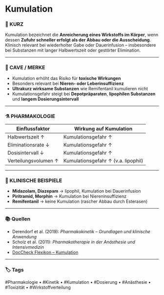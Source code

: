 # Kumulation

### 💬 KURZ

Kumulation bezeichnet die **Anreicherung eines Wirkstoffs im Körper**, wenn dessen **Zufuhr schneller erfolgt als der Abbau oder die Ausscheidung**. Klinisch relevant bei wiederholter Gabe oder Dauerinfusion – insbesondere bei Substanzen mit langer Halbwertszeit oder gestörter Elimination.

---

### 🚨 CAVE / MERKE

- Kumulation erhöht das Risiko für **toxische Wirkungen**  
- Besonders relevant bei **Nieren- oder Leberinsuffizienz**  
- **Ultrakurz wirksame Substanzen** wie Remifentanil kumulieren nicht  
- Kumulationsgefahr steigt bei **Depotpräparaten**, **lipophilen Substanzen** und **langem Dosierungsintervall**

---

### ⚗️ PHARMAKOLOGIE

| Einflussfaktor       | Wirkung auf Kumulation        |
|----------------------|-------------------------------|
| Halbwertszeit ↑      | Kumulationsgefahr ↑           |
| Eliminationsrate ↓   | Kumulationsgefahr ↑           |
| Dosisintervall ↓     | Kumulationsgefahr ↑           |
| Verteilungsvolumen ↑ | Kumulationsgefahr ↑ (v.a. lipophil) |

---

### 📌 KLINISCHE BEISPIELE
- **Midazolam, Diazepam** 
	→ lipophil, Kumulation bei Dauerinfusion  
- **Piritramid, Morphin** 
	→ Kumulation bei Niereninsuffizienz  
- **Remifentanil** 
	→ keine Kumulation (rascher Abbau durch Esterasen)

---

### 📚 Quellen
- Derendorf et al. (2019): *Pharmakokinetik – Grundlagen und klinische Anwendung*  
- Scholz et al. (2011): *Pharmakotherapie in der Anästhesie und Intensivmedizin*  
- [DocCheck Flexikon – Kumulation](https://flexikon.doccheck.com/de/Kumulation)

---

### 🏷️ Tags
#Pharmakologie • #Kinetik • #Kumulation • #Dosierung • #Anästhesie • #Toxizität • #Wirkstoffverteilung
